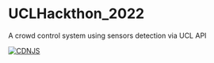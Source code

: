 # UCLHackthon_2022
A crowd control system using sensors detection via UCL API

[![CDNJS](https://img.shields.io/cdnjs/v/heatcanvas.svg)](https://cdnjs.com/libraries/heatcanvas)
